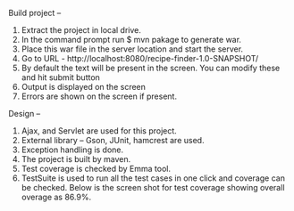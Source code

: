 Build project – 
1.	Extract the project in local drive. 
2.	In the command prompt run $ mvn pakage to generate war.
3.	Place this war file in the server location and start the server.
4.	Go to URL - http://localhost:8080/recipe-finder-1.0-SNAPSHOT/ 
5.	By default the text will be present in the screen. You can modify these and hit submit button  
6.	Output is displayed on the screen
7.	Errors are shown on the screen if present.

Design –
1.	Ajax, and Servlet are used for this project.
2.	External library – Gson, JUnit, hamcrest are used.
3.	Exception handling is done.
4.	The project is built by maven.
5.	Test coverage is checked by Emma tool.
6.	TestSuite is used to run all the test cases in one click and coverage can be checked. Below is the screen shot for test coverage showing overall overage as 86.9%.
 
 

